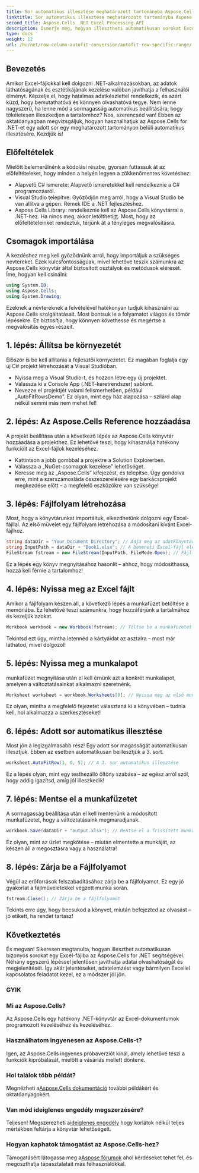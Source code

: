 ```yaml
---
title: Sor automatikus illesztése meghatározott tartományba Aspose.Cells .NET
linktitle: Sor automatikus illesztése meghatározott tartományba Aspose.Cells .NET
second_title: Aspose.Cells .NET Excel Processing API
description: Ismerje meg, hogyan illesztheti automatikusan sorokat Excel-fájlokba az Aspose.Cells for .NET segítségével. Ezzel a lépésenkénti útmutatóval könnyedén javíthatja az adatok megjelenítését.
type: docs
weight: 12
url: /hu/net/row-column-autofit-conversion/autofit-row-specific-range/
---
```

## Bevezetés
Amikor Excel-fájlokkal kell dolgozni .NET-alkalmazásokban, az adatok láthatóságának és esztétikájának kezelése valóban javíthatja a felhasználói élményt. Képzelje el, hogy hatalmas adatkészlettel rendelkezik, és azért küzd, hogy bemutathatóvá és könnyen olvashatóvá tegye. Nem lenne nagyszerű, ha lenne mód a sormagasság automatikus beállítására, hogy tökéletesen illeszkedjen a tartalomhoz? Nos, szerencséd van! Ebben az oktatóanyagban megvizsgáljuk, hogyan használhatjuk az Aspose.Cells for .NET-et egy adott sor egy meghatározott tartományon belüli automatikus illesztésére. Kezdjük is!
## Előfeltételek
Mielőtt belemerülnénk a kódolási részbe, gyorsan futtassuk át az előfeltételeket, hogy minden a helyén legyen a zökkenőmentes követéshez:
- Alapvető C# ismerete: Alapvető ismeretekkel kell rendelkeznie a C# programozásról.
- Visual Studio telepítve: Győződjön meg arról, hogy a Visual Studio be van állítva a gépen. Remek IDE a .NET fejlesztéshez.
- Aspose.Cells Library: rendelkeznie kell az Aspose.Cells könyvtárral a .NET-hez. Ha nincs meg, akkor letöltheti[itt](https://releases.aspose.com/cells/net/).
Most, hogy az előfeltételeinket rendeztük, térjünk át a tényleges megvalósításra.
## Csomagok importálása
A kezdéshez meg kell győződnünk arról, hogy importáljuk a szükséges névtereket. Ezek kulcsfontosságúak, mivel lehetővé teszik számunkra az Aspose.Cells könyvtár által biztosított osztályok és metódusok elérését. Íme, hogyan kell csinálni:
```csharp
using System.IO;
using Aspose.Cells;
using System.Drawing;
```
Ezeknek a névtereknek a felvételével hatékonyan tudjuk kihasználni az Aspose.Cells szolgáltatásait.
Most bontsuk le a folyamatot világos és tömör lépésekre. Ez biztosítja, hogy könnyen követhesse és megértse a megvalósítás egyes részeit.
## 1. lépés: Állítsa be környezetét
Először is be kell állítania a fejlesztői környezetet. Ez magában foglalja egy új C# projekt létrehozását a Visual Studióban.
- Nyissa meg a Visual Studio-t, és hozzon létre egy új projektet.
- Válassza ki a Console App (.NET-keretrendszer) sablont.
- Nevezze el projektjét valami felismerhetően, például „AutoFitRowsDemo”.
Ez olyan, mint egy ház alapozása – szilárd alap nélkül semmi más nem mehet fel!
## 2. lépés: Az Aspose.Cells Reference hozzáadása
A projekt beállítása után a következő lépés az Aspose.Cells könyvtár hozzáadása a projekthez. Ez lehetővé teszi, hogy kihasználja hatékony funkcióit az Excel-fájlok kezeléséhez.
- Kattintson a jobb gombbal a projektre a Solution Explorerben.
- Válassza a „NuGet-csomagok kezelése” lehetőséget.
- Keresse meg az „Aspose.Cells” kifejezést, és telepítse.
Úgy gondolva erre, mint a szerszámosláda összeszerelésére egy barkácsprojekt megkezdése előtt – a megfelelő eszközökre van szüksége!
## 3. lépés: Fájlfolyam létrehozása
Most, hogy a könyvtárunkat importáltuk, elkezdhetünk dolgozni egy Excel-fájllal. Az első művelet egy fájlfolyam létrehozása a módosítani kívánt Excel-fájlhoz.
```csharp
string dataDir = "Your Document Directory"; // Adja meg az adatkönyvtárat
string InputPath = dataDir + "Book1.xlsx"; // A bemeneti Excel-fájl elérési útja
FileStream fstream = new FileStream(InputPath, FileMode.Open); // Fájlfolyam létrehozása
```
Ez a lépés egy könyv megnyitásához hasonlít – ahhoz, hogy módosíthassa, hozzá kell férnie a tartalomhoz!
## 4. lépés: Nyissa meg az Excel fájlt
Amikor a fájlfolyam készen áll, a következő lépés a munkafüzet betöltése a memóriába. Ez lehetővé teszi számunkra, hogy hozzáférjünk a tartalmához és kezeljük azokat.
```csharp
Workbook workbook = new Workbook(fstream); // Töltse be a munkafüzetet
```
Tekintsd ezt úgy, mintha letennéd a kártyáidat az asztalra – most már láthatod, mivel dolgozol!
## 5. lépés: Nyissa meg a munkalapot
munkafüzet megnyitása után el kell érnünk azt a konkrét munkalapot, amelyen a változtatásainkat alkalmazni szeretnénk.
```csharp
Worksheet worksheet = workbook.Worksheets[0]; // Nyissa meg az első munkalapot
```
Ez olyan, mintha a megfelelő fejezetet választaná ki a könyvében – tudnia kell, hol alkalmazza a szerkesztéseket!
## 6. lépés: Adott sor automatikus illesztése
Most jön a legizgalmasabb rész! Egy adott sor magasságát automatikusan illesztjük. Ebben az esetben automatikusan beillesztjük a 3. sort.
```csharp
worksheet.AutoFitRow(1, 0, 5); // A 3. sor automatikus illesztése
```
Ez a lépés olyan, mint egy testhezálló öltöny szabása – az egész arról szól, hogy addig igazítsd, amíg jól illeszkedik!
## 7. lépés: Mentse el a munkafüzetet
A sormagasság beállítása után el kell mentenünk a módosított munkafüzetet, hogy a változtatásaink megmaradjanak.
```csharp
workbook.Save(dataDir + "output.xlsx"); // Mentse el a frissített munkafüzetet
```
Ez olyan, mint az üzlet megkötése – miután elmentette a munkáját, az készen áll a megosztásra vagy a használatra!
## 8. lépés: Zárja be a Fájlfolyamot
Végül az erőforrások felszabadításához zárja be a fájlfolyamot. Ez egy jó gyakorlat a fájlműveletekkel végzett munka során.
```csharp
fstream.Close(); // Zárja be a fájlfolyamot
```
Tekints erre úgy, hogy becsukod a könyvet, miután befejezted az olvasást – jó etikett, ha rendet tartasz!
## Következtetés
És megvan! Sikeresen megtanulta, hogyan illeszthet automatikusan bizonyos sorokat egy Excel-fájlba az Aspose.Cells for .NET segítségével. Néhány egyszerű lépéssel jelentősen javíthatja adatai olvashatóságát és megjelenítését. Így akár jelentéseket, adatelemzést vagy bármilyen Excellel kapcsolatos feladatot kezel, ez a módszer jól jön.
### GYIK
### Mi az Aspose.Cells?  
Az Aspose.Cells egy hatékony .NET-könyvtár az Excel-dokumentumok programozott kezeléséhez és kezeléséhez.
### Használhatom ingyenesen az Aspose.Cells-t?  
Igen, az Aspose.Cells ingyenes próbaverziót kínál, amely lehetővé teszi a funkciók kipróbálását, mielőtt a vásárlás mellett döntene.
### Hol találok több példát?  
 Megnézheti a[Aspose.Cells dokumentáció](https://reference.aspose.com/cells/net/) további példákért és oktatóanyagokért.
### Van mód ideiglenes engedély megszerzésére?  
 Teljesen! Megszerezheti a[ideiglenes engedély](https://purchase.aspose.com/temporary-license/) hogy korlátok nélkül teljes mértékben feltárja a könyvtár lehetőségeit.
### Hogyan kaphatok támogatást az Aspose.Cells-hez?  
 Támogatásért látogassa meg a[Aspose fórumok](https://forum.aspose.com/c/cells/9) ahol kérdéseket tehet fel, és megoszthatja tapasztalatait más felhasználókkal.
